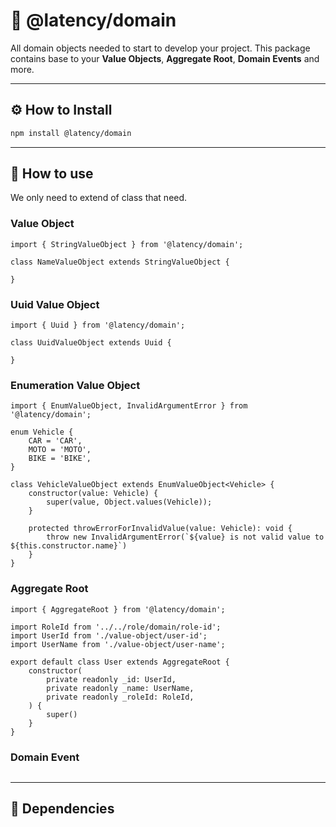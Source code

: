 # 💭 @latency/domain

All domain objects needed to start to develop your project.
This package contains base to your **Value Objects**, **Aggregate Root**, **Domain Events** and more.

---

## ⚙️ How to Install

```bash
npm install @latency/domain
```

---

## 👀 How to use

We only need to extend of class that need.

### Value Object
```tsx
import { StringValueObject } from '@latency/domain';

class NameValueObject extends StringValueObject {

}
```

### Uuid Value Object
```tsx
import { Uuid } from '@latency/domain';

class UuidValueObject extends Uuid {

}
```

### Enumeration Value Object
```tsx
import { EnumValueObject, InvalidArgumentError } from '@latency/domain';

enum Vehicle {
	CAR = 'CAR',
	MOTO = 'MOTO',
	BIKE = 'BIKE',
}

class VehicleValueObject extends EnumValueObject<Vehicle> {
	constructor(value: Vehicle) {
		super(value, Object.values(Vehicle));
	}

	protected throwErrorForInvalidValue(value: Vehicle): void {
		throw new InvalidArgumentError(`${value} is not valid value to ${this.constructor.name}`)
	}
}
```

### Aggregate Root
```tsx
import { AggregateRoot } from '@latency/domain';

import RoleId from '../../role/domain/role-id';
import UserId from './value-object/user-id';
import UserName from './value-object/user-name';

export default class User extends AggregateRoot {
	constructor(
		private readonly _id: UserId,
		private readonly _name: UserName,
		private readonly _roleId: RoleId,
	) {
		super()
	}
}
```

### Domain Event

```tsx
```

---

## 🔁 Dependencies
